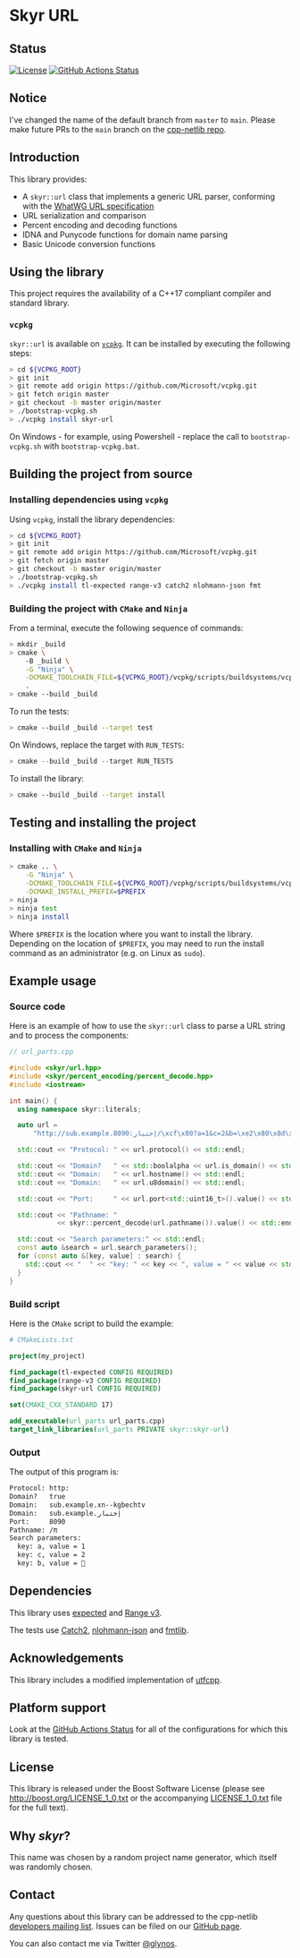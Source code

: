 # Skyr URL

## Status

[![License](
    https://img.shields.io/badge/license-boost-blue.svg "License")](
    https://github.com/cpp-netlib/url/blob/master/LICENSE_1_0.txt)
[![GitHub Actions Status](
    https://github.com/cpp-netlib/url/workflows/skyr-url%20CI/badge.svg?branch=main)](
    https://github.com/cpp-netlib/url/actions?query=workflow%3A%22skyr-url+CI%22)
    
## Notice

I've changed the name of the default branch from `master` to `main`. Please make future
PRs to the `main` branch on the [cpp-netlib repo](https://github.com/cpp-netlib/url).

## Introduction

This library provides:

* A ``skyr::url`` class that implements a generic URL parser,
  conforming with the [WhatWG URL specification](https://url.spec.whatwg.org/#url-class)
* URL serialization and comparison
* Percent encoding and decoding functions
* IDNA and Punycode functions for domain name parsing
* Basic Unicode conversion functions

## Using the library

This project requires the availability of a C++17 compliant compiler
and standard library.

### ``vcpkg``

``skyr::url`` is available on [``vcpkg``](https://github.com/microsoft/vcpkg).
It can be installed by executing the following steps:

```bash
> cd ${VCPKG_ROOT}
> git init
> git remote add origin https://github.com/Microsoft/vcpkg.git
> git fetch origin master
> git checkout -b master origin/master
> ./bootstrap-vcpkg.sh
> ./vcpkg install skyr-url
```

On Windows - for example, using Powershell - replace the
call to ``bootstrap-vcpkg.sh`` with ``bootstrap-vcpkg.bat``.

## Building the project from source

### Installing dependencies using `vcpkg`

Using `vcpkg`, install the library dependencies:

```bash
> cd ${VCPKG_ROOT}
> git init
> git remote add origin https://github.com/Microsoft/vcpkg.git
> git fetch origin master
> git checkout -b master origin/master
> ./bootstrap-vcpkg.sh
> ./vcpkg install tl-expected range-v3 catch2 nlohmann-json fmt
```

### Building the project with `CMake` and `Ninja`

From a terminal, execute the following sequence of commands:

```bash
> mkdir _build
> cmake \
    -B _build \
    -G "Ninja" \
    -DCMAKE_TOOLCHAIN_FILE=${VCPKG_ROOT}/vcpkg/scripts/buildsystems/vcpkg.cmake \
    .
> cmake --build _build
```

To run the tests:

```bash
> cmake --build _build --target test
```

On Windows, replace the target with ``RUN_TESTS``:

```powershell
> cmake --build _build --target RUN_TESTS
```

To install the library:

```bash
> cmake --build _build --target install
```

## Testing and installing the project

### Installing with `CMake` and `Ninja`

```bash
> cmake .. \
    -G "Ninja" \
    -DCMAKE_TOOLCHAIN_FILE=${VCPKG_ROOT}/vcpkg/scripts/buildsystems/vcpkg.cmake \
    -DCMAKE_INSTALL_PREFIX=$PREFIX
> ninja
> ninja test
> ninja install
```

Where `$PREFIX` is the location where you want to install the
library. Depending on the location of `$PREFIX`, you may need to run
the install command as an administrator (e.g. on Linux as `sudo`).


## Example usage

### Source code

Here is an example of how to use the ``skyr::url`` class to parse a
URL string and to process the components:

```c++
// url_parts.cpp

#include <skyr/url.hpp>
#include <skyr/percent_encoding/percent_decode.hpp>
#include <iostream>

int main() {
  using namespace skyr::literals;

  auto url =
      "http://sub.example.إختبار:8090/\xcf\x80?a=1&c=2&b=\xe2\x80\x8d\xf0\x9f\x8c\x88"_url;

  std::cout << "Protocol: " << url.protocol() << std::endl;

  std::cout << "Domain?   " << std::boolalpha << url.is_domain() << std::endl;
  std::cout << "Domain:   " << url.hostname() << std::endl;
  std::cout << "Domain:   " << url.u8domain() << std::endl;

  std::cout << "Port:     " << url.port<std::uint16_t>().value() << std::endl;

  std::cout << "Pathname: "
            << skyr::percent_decode(url.pathname()).value() << std::endl;

  std::cout << "Search parameters:" << std::endl;
  const auto &search = url.search_parameters();
  for (const auto &[key, value] : search) {
    std::cout << "  " << "key: " << key << ", value = " << value << std::endl;
  }
}
```

### Build script

Here is the ``CMake`` script to build the example:

```cmake
# CMakeLists.txt

project(my_project)

find_package(tl-expected CONFIG REQUIRED)
find_package(range-v3 CONFIG REQUIRED)
find_package(skyr-url CONFIG REQUIRED)

set(CMAKE_CXX_STANDARD 17)

add_executable(url_parts url_parts.cpp)
target_link_libraries(url_parts PRIVATE skyr::skyr-url)
```

### Output

The output of this program is:

```bash
Protocol: http:
Domain?   true
Domain:   sub.example.xn--kgbechtv
Domain:   sub.example.إختبار
Port:     8090
Pathname: /π
Search parameters:
  key: a, value = 1
  key: c, value = 2
  key: b, value = ‍🌈
```

## Dependencies

This library uses [expected](https://github.com/TartanLlama/expected)
and [Range v3](https://github.com/ericniebler/range-v3).

The tests use [Catch2](https://github.com/catchorg/catch2),
[nlohmann-json](https://github.com/nlohmann/json) and
[fmtlib](https://github.com/fmtlib/fmt).

## Acknowledgements

This library includes a modified implementation of [utfcpp](https://github.com/nemtrif/utfcpp).

## Platform support

Look at the [GitHub Actions Status](https://github.com/cpp-netlib/url/actions)
for all of the configurations for which this library is tested.

## License

This library is released under the Boost Software License (please see
http://boost.org/LICENSE_1_0.txt or the accompanying [LICENSE_1_0.txt](LICENSE_1_0.txt)
file for the full text).

## Why *skyr*?

This name was chosen by a random project name generator, which
itself was randomly chosen.

## Contact

Any questions about this library can be addressed to the cpp-netlib
[developers mailing list](cpp-netlib@googlegroups.com). Issues can
be filed on our [GitHub page](http://github.com/cpp-netlib/url/issues).

You can also contact me via Twitter [@glynos](https://twitter.com/glynos).
